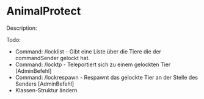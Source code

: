 AnimalProtect
=============

Description:



Todo:
- Command: /locklist - Gibt eine Liste über die Tiere die der commandSender gelockt hat.
- Command: /locktp <owner> <id> - Teleportiert sich zu einem gelockten Tier [AdminBefehl]
- Command: /lockrespawn <owner> <id> - Respawnt das gelockte Tier an der Stelle des Senders [AdminBefehl]
- Klassen-Struktur ändern
